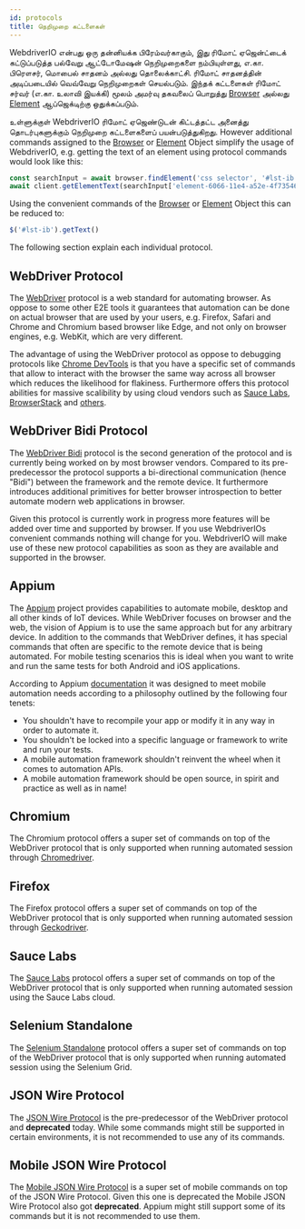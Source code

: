 ```yaml
---
id: protocols
title: நெறிமுறை கட்டளைகள்
---
```


WebdriverIO என்பது ஒரு தன்னியக்க பிரேம்வர்காகும், இது ரிமோட் ஏஜென்ட்டைக் கட்டுப்படுத்த பல்வேறு ஆட்டோமேஷன் நெறிமுறைகளை நம்பியுள்ளது, எ.கா. பிரௌசர், மொபைல் சாதனம் அல்லது தொலைக்காட்சி. ரிமோட் சாதனத்தின் அடிப்படையில் வெவ்வேறு நெறிமுறைகள் செயல்படும். இந்தக் கட்டளைகள் ரிமோட் சர்வர் (எ.கா. உலாவி இயக்கி) மூலம் அமர்வு தகவலைப் பொறுத்து [Browser](/docs/api/browser) அல்லது [Element](/docs/api/element) ஆப்ஜெக்டிற்கு ஒதுக்கப்படும்.

உள்ளுக்குள் WebdriverIO ரிமோட் ஏஜெண்டுடன் கிட்டத்தட்ட அனைத்து தொடர்புகளுக்கும் நெறிமுறை கட்டளைகளைப் பயன்படுத்துகிறது. However additional commands assigned to the [Browser](/docs/api/browser) or [Element](/docs/api/element) Object simplify the usage of WebdriverIO, e.g. getting the text of an element using protocol commands would look like this:

```js
const searchInput = await browser.findElement('css selector', '#lst-ib')
await client.getElementText(searchInput['element-6066-11e4-a52e-4f735466cecf'])
```

Using the convenient commands of the [Browser](/docs/api/browser) or [Element](/docs/api/element) Object this can be reduced to:

```js
$('#lst-ib').getText()
```

The following section explain each individual protocol.

## WebDriver Protocol

The [WebDriver](https://w3c.github.io/webdriver/#elements) protocol is a web standard for automating browser. As oppose to some other E2E tools it guarantees that automation can be done on actual browser that are used by your users, e.g. Firefox, Safari and Chrome and Chromium based browser like Edge, and not only on browser engines, e.g. WebKit, which are very different.

The advantage of using the WebDriver protocol as oppose to debugging protocols like [Chrome DevTools](https://w3c.github.io/webdriver/#elements) is that you have a specific set of commands that allow to interact with the browser the same way across all browser which reduces the likelihood for flakiness. Furthermore offers this protocol abilities for massive scalibility by using cloud vendors such as [Sauce Labs](https://saucelabs.com/), [BrowserStack](https://www.browserstack.com/) and [others](https://github.com/christian-bromann/awesome-selenium#cloud-services).

## WebDriver Bidi Protocol

The [WebDriver Bidi](https://w3c.github.io/webdriver-bidi/) protocol is the second generation of the protocol and is currently being worked on by most browser vendors. Compared to its pre-predecessor the protocol supports a bi-directional communication (hence "Bidi") between the framework and the remote device. It furthermore introduces additional primitives for better browser introspection to better automate modern web applications in browser.

Given this protocol is currently work in progress more features will be added over time and supported by browser. If you use WebdriverIOs convenient commands nothing will change for you. WebdriverIO will make use of these new protocol capabilities as soon as they are available and supported in the browser.

## Appium

The [Appium](https://appium.io/) project provides capabilities to automate mobile, desktop and all other kinds of IoT devices. While WebDriver focuses on browser and the web, the vision of Appium is to use the same approach but for any arbitrary device. In addition to the commands that WebDriver defines, it has special commands that often are specific to the remote device that is being automated. For mobile testing scenarios this is ideal when you want to write and run the same tests for both Android and iOS applications.

According to Appium [documentation](https://appium.github.io/appium.io/docs/en/about-appium/intro/?lang=en) it was designed to meet mobile automation needs according to a philosophy outlined by the following four tenets:

- You shouldn't have to recompile your app or modify it in any way in order to automate it.
- You shouldn't be locked into a specific language or framework to write and run your tests.
- A mobile automation framework shouldn't reinvent the wheel when it comes to automation APIs.
- A mobile automation framework should be open source, in spirit and practice as well as in name!

## Chromium

The Chromium protocol offers a super set of commands on top of the WebDriver protocol that is only supported when running automated session through [Chromedriver](https://chromedriver.chromium.org/chromedriver-canary).

## Firefox

The Firefox protocol offers a super set of commands on top of the WebDriver protocol that is only supported when running automated session through [Geckodriver](https://github.com/mozilla/geckodriver).

## Sauce Labs

The [Sauce Labs](https://saucelabs.com/) protocol offers a super set of commands on top of the WebDriver protocol that is only supported when running automated session using the Sauce Labs cloud.

## Selenium Standalone

The [Selenium Standalone](https://www.selenium.dev/documentation/grid/advanced_features/endpoints/) protocol offers a super set of commands on top of the WebDriver protocol that is only supported when running automated session using the Selenium Grid.

## JSON Wire Protocol

The [JSON Wire Protocol](https://www.selenium.dev/documentation/legacy/json_wire_protocol/) is the pre-predecessor of the WebDriver protocol and __deprecated__ today. While some commands might still be supported in certain environments, it is not recommended to use any of its commands.

## Mobile JSON Wire Protocol

The [Mobile JSON Wire Protocol](https://github.com/SeleniumHQ/mobile-spec/blob/master/spec-draft.md) is a super set of mobile commands on top of the JSON Wire Protocol. Given this one is deprecated the Mobile JSON Wire Protocol also got __deprecated__. Appium might still support some of its commands but it is not recommended to use them.
